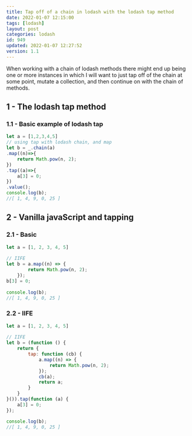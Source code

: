 ```yaml
---
title: Tap off of a chain in lodash with the lodash tap method
date: 2022-01-07 12:15:00
tags: [lodash]
layout: post
categories: lodash
id: 949
updated: 2022-01-07 12:27:52
version: 1.1
---
```


When working with a chain of lodash methods there might end up being one or more instances in which I will want to just tap off of the chain at some point, mutate a collection, and then continue on with the chain of methods.

<!-- more -->

## 1 - The lodash tap method

### 1.1 - Basic example of lodash tap

```js
let a = [1,2,3,4,5]
// using tap with lodash chain, and map
let b = _.chain(a)
.map((n)=>{
    return Math.pow(n, 2);
})
.tap((a)=>{
    a[3] = 0;
})
.value();
console.log(b);
//[ 1, 4, 9, 0, 25 ]
```

## 2 - Vanilla javaScript and tapping

### 2.1 - Basic

```js
let a = [1, 2, 3, 4, 5]
 
// IIFE
let b = a.map((n) => {
        return Math.pow(n, 2);
    });
b[3] = 0;
 
console.log(b);
//[ 1, 4, 9, 0, 25 ]
```

### 2.2 - IIFE

```js
let a = [1, 2, 3, 4, 5]
 
// IIFE
let b = (function () {
    return {
        tap: function (cb) {
            a.map((n) => {
                return Math.pow(n, 2);
            });
            cb(a);
            return a;
        }
    }
}()).tap(function (a) {
    a[3] = 0;
});

console.log(b);
//[ 1, 4, 9, 0, 25 ]
```
